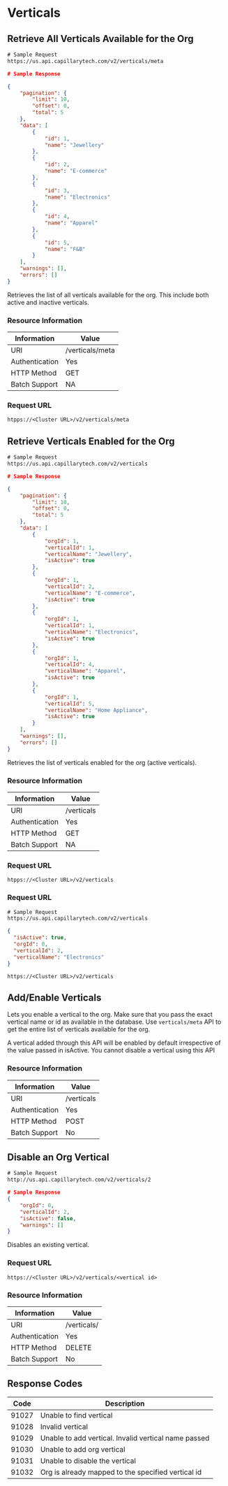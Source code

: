 # Verticals


## Retrieve All Verticals Available for the Org

```html
# Sample Request
https://us.api.capillarytech.com/v2/verticals/meta
```

```json
# Sample Response

{
    "pagination": {
        "limit": 10,
        "offset": 0,
        "total": 5
    },
    "data": [
        {
            "id": 1,
            "name": "Jewellery"
        },
        {
            "id": 2,
            "name": "E-commerce"
        },
        {
            "id": 3,
            "name": "Electronics"
        },
        {
            "id": 4,
            "name": "Apparel"
        },
        {
            "id": 5,
            "name": "F&B"
        }
    ],
    "warnings": [],
    "errors": []
}
```

Retrieves the list of all verticals available for the org. This include both active and inactive verticals.

### Resource Information

Information | Value
----------- | --
URI | /verticals/meta
Authentication | Yes
HTTP Method | GET
Batch Support | NA

### Request URL

`htpps://<Cluster URL>/v2/verticals/meta`



## Retrieve Verticals Enabled for the Org 

```html
# Sample Request
https://us.api.capillarytech.com/v2/verticals
```

```json
# Sample Response

{
    "pagination": {
        "limit": 10,
        "offset": 0,
        "total": 5
    },
    "data": [
        {
            "orgId": 1,
            "verticalId": 1,
            "verticalName": "Jewellery",
            "isActive": true
        },
        {
            "orgId": 1,
            "verticalId": 2,
            "verticalName": "E-commerce",
            "isActive": true
        },
        {
            "orgId": 1,
            "verticalId": 1,
            "verticalName": "Electronics",
            "isActive": true
        },
        {
            "orgId": 1,
            "verticalId": 4,
            "verticalName": "Apparel",
            "isActive": true
        },
        {
            "orgId": 1,
            "verticalId": 5,
            "verticalName": "Home Appliance",
            "isActive": true
        }
    ],
    "warnings": [],
    "errors": []
}

```

Retrieves the list of verticals enabled for the org (active verticals).

### Resource Information

Information | Value
----------- | --
URI | /verticals
Authentication | Yes
HTTP Method | GET
Batch Support | NA

### Request URL

`htpps://<Cluster URL>/v2/verticals`




### Request URL
```html
# Sample Request
https://us.api.capillarytech.com/v2/verticals
```

```json
{
  "isActive": true,
  "orgId": 0,
  "verticalId": 2,
  "verticalName": "Electronics"
}
```

`https://<Cluster URL>/v2/verticals`





## Add/Enable Verticals


Lets you enable a vertical to the org. Make sure that you pass the exact vertical name or id as available in the database. Use `verticals/meta` API to get the entire list of verticals available for the org.  

<aside class="notice">A vertical added through this API will be enabled by default irrespective of the value passed in isActive. You cannot disable a vertical using this API</aside>


### Resource Information

Information | Value
----------- | --
URI | /verticals
Authentication | Yes
HTTP Method | POST
Batch Support | No





## Disable an Org Vertical

```html
# Sample Request
http://us.api.capillarytech.com/v2/verticals/2
```

```json
# Sample Response
{
    "orgId": 0,
    "verticalId": 2,
    "isActive": false,
    "warnings": []
}
```


Disables an existing vertical.

### Request URL
`https://<Cluster URL>/v2/verticals/<vertical id>`

### Resource Information

Information | Value
----------- | --
URI | /verticals/<id>
Authentication | Yes
HTTP Method | DELETE
Batch Support | No


## Response Codes
Code | Description
---- | -----------
91027 | Unable to find vertical
91028 | Invalid vertical
91029 | Unable to add vertical. Invalid vertical name passed
91030 | Unable to add org vertical
91031 | Unable to disable the vertical
91032 | Org is already mapped to the specified vertical id